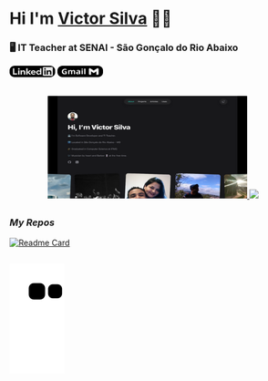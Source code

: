 # Hi I'm [Victor Silva](https://victorluansilva.com/) 🐱‍👤

### 🖥 IT Teacher at SENAI - São Gonçalo do Rio Abaixo

<div align="left">
  <a href="https://www.linkedin.com/in/victor-luan-silva/" target="_blank"><img src="src/images/logoLinkedIn.png" width="80px" height="20px" /></a>
    <a href = "mailto:victorluanslva@gmail.com" target="_blank"><img src="src/images/logoGmail.png" width="80px" height="20px" /></a>
</div>

##

<div align="center">
  <a href="https://victorluansilva.com/" target="_blank">
  <img width="350em" height="180em" src="src/images/webSiteMiniature.png"/>
  </a>
  <a href="https://github.com/victorluansilva" target="_blank">
  <img height="180em" src="https://github-readme-stats.vercel.app/api?username=victorluansilva&show_icons=true&theme=midnight-purple&include_all_commits=true&count_private=true"/>
  </a>
</div>

##

### _My Repos_

  [![Readme Card](https://github-readme-stats.vercel.app/api/pin/?username=victorluansilva&repo=Livros)](https://github.com/victorluansilva/Livros)
  
##

 ![Snake animation](https://github.com/victorluansilva/victorluansilva/blob/output/github-contribution-grid-snake.svg)
